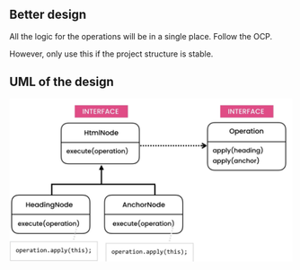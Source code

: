 ## Better design 

All the logic for the operations will be in a single place.
Follow the OCP.

However, only use this if the project structure is stable.

## UML of the design 

![visitor uml](/images/visitor-solution-uml.png?raw=true "visitor uml")

